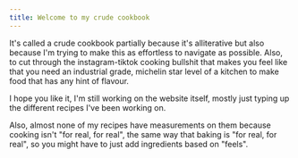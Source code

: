 ```yaml
---
title: Welcome to my crude cookbook
---
```

It's called a crude cookbook partially because it's alliterative but also because I'm trying to make this as effortless to navigate as possible. Also, to cut through the instagram-tiktok cooking bullshit that makes you feel like that you need an industrial grade, michelin star level of a kitchen to make food that has any hint of flavour.

I hope you like it, I'm still working on the website itself, mostly just typing up the different recipes I've been working on. 

Also, almost none of my recipes have measurements on them because cooking isn't "for real, for real", the same way that baking is "for real, for real", so you might have to just add ingredients based on "feels". 